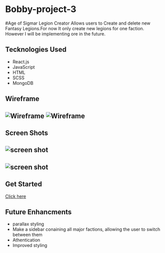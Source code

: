# Bobby-project-3

#Age of Sigmar Legion Creator
Allows users to Create and delete new Fantasy Legions.For now It only create new legions for one faction. However I will be implementing ore in the future.

## Tecknologies Used 
* React.js
* JavaScript
* HTML
* SCSS
* MongoDB


## Wireframe
![Wireframe](https://imgur.com/JqjFlrA.png)
![Wireframe](https://imgur.com/OYtLTki.png)
---
## Screen Shots
![screen shot](https://imgur.com/UXTGLe7.png)
---
![screen shot](https://imgur.com/K8YGNcm.png)
---
## Get Started
[Click here](https://bobby-project-3-frontend.herokuapp.com/)

## Future Enhancments
* parallax styling
* Make a sidebar conaining all major factions, allowing the user to switch between them
* Athentication 
* Improved styling 
